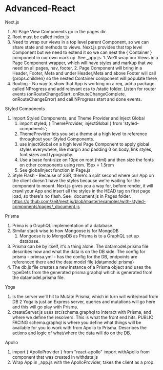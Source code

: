 # Advanced-React

Next.js

1. All Page View Components go in the pages dir.
2. Root must be called index.js
3. Need to wrap our views in a top level parent
   Component, so we can share state and methods
   to views. Next.js provides that top level
   Component but we need to extend it so we
   can nest the { Container } component in our
   own mark up. See \_app.js. 1. We'll wrap our Views in a Page Component
   wrapper, which will have styles and markup
   that we need on all pages, nav, footer. 2. Page Component will bring in a Header, Footer, Meta
   and under Header,Meta and above Footer will call
   {props.children} so the nested Container component
   will populate there
4. Routing - No way to show that App is working on a req, add a package called
   NProgress and add relevant css to /static folder. Listen for router events
   (onRouteChangeStart, onRouteChangeComplete, onRouteChangeError) and call NProgress start and done events.

Styled Components

1. Import Styled Components, and Theme Provider and Inject Global
   1. import styled, { ThemeProvider, injectGlobal } from 'styled-components';
   2. ThemeProvider lets you set a theme at a high level to reference throughout
      your Styled Components.
   3. use injectGlobal on a high level Page Component to apply global styles
      everywhere, like margin and padding 0 on body, link styles, font sizes and typography.
   4. Use a base font-size on 10px on root (html) and then size the fonts on
      other components using rem. 15px = 1.5rem
   5. See globalInject function in Page.js
2. Style Flash - Because of SSR, there's a split second where our App on the client doesn't have the styles because we're waiting for the component to mount. Next.js gives you a way for, before render, it will crawl your App and insert all the styles in the HEAD tag on first page load, so there's no flash. See \_document.js in Pages folder.
   https://github.com/zeit/next.js/blob/master/examples/with-styled-components/pages/_document.js

Prisma

1. Prima is a GraphQL implementation of a database.
2. Similar stack wise to how Mongoose is for MongoDB
   1. Mongoose is to MongoDB as Prisma is to a GraphQL set up database.
3. Prisma can be by itself, it's a thing alone. The datamodel.prisma file describes
   how and what the data is on the DB side. The config for prisma - primsa.yml - has the config for the DB, endpoints are referenced there and the data model file (datamodel.prisma)
4. The db.js file creates a new instance of a Prisma object and uses the typeDefs from the generated prisma.graphql which is generated from the datamodel.prisma file.

Yoga

1. Is the server we'll hit to Mutate Prisma, which in turn will write/read from DB
   2 Yoga is just an Express server, queries and mutations will go here and this will go play with Prisma.
2. createServer.js uses src/schema.graphql to interact with Prisma, and where we define
   the resolvers. This is what the front end hits. PUBLIC FACING schema.graphql is where you define what things will be available for you to work with from Apollo to Prisma. Describes the actions and logic of what/where the data will do on the DB.

Apollo

1. import { ApolloProvider } from "react-apollo"
   import withApollo from component that was created in withdata.js
1. Wrap App in \_app.js with the ApolloProvider, takes the client as a prop.
